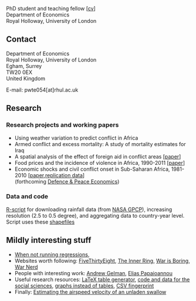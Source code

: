 PhD student and teaching fellow [[cv](https://www.dropbox.com/s/g9393px23pe5ius/SvW_CV.pdf)]<br>
Department of Economics<br>
Royal Holloway, University of London 

## Contact
Department of Economics<br>
Royal Holloway, University of London<br>
Egham, Surrey<br>
TW20 0EX<br>
United Kingdom<br>

E-mail: pwte054[at]rhul.ac.uk

## Research

### Research projects and working papers

* Using weather variation to predict conflict in Africa
* Armed conflict and excess mortality:  A study of mortality estimates for Iraq
* A spatial analysis of the effect of foreign aid in conflict areas [[paper](http://ssrn.com/abstract=2450867)]
* Food prices and the incidence of violence in Africa, 1990-2011 [[paper](http://ssrn.com/abstract=2418973)]
* Economic shocks and civil conflict onset in Sub-Saharan Africa, 1981-2010 [[paper](http://ssrn.com/abstract=2418953),[replication data](http://commoneconomist.github.io/Shocks-and-Onset/)] <br>
(forthcoming [Defence & Peace Economics](http://www.tandfonline.com/doi/full/10.1080/10242694.2014.887489))

### Data and code

[R-script](https://github.com/CommonEconomist/Africa-precipitation/blob/master/precipitation.R) for downloading rainfall data (from [NASA GPCP](ftp://rsd.gsfc.nasa.gov/pub/912/bolvin/GPCP_ASCII/)), increasing resolution (2.5 to 0.5 degree), and aggregating data to country-year level. Script uses these [shapefiles](http://thematicmapping.org/downloads/world_borders.php)

## Mildly interesting stuff

* [When not running regressions](http://veloviewer.com/athlete/2135375/), 
* Websites worth following: [FiveThirtyEight](http://fivethirtyeight.com/), [The Inner Ring](http://inrng.com/), [War is Boring](https://medium.com/war-is-boring/), [War Nerd](http://pando.com/author/garybrecher/)
* People with interesting work: [Andrew Gelman](http://andrewgelman.com/), [Elias Papaioannou](https://sites.google.com/site/papaioannouelias/)
* Useful research resources: [LaTeX table generator](http://truben.no/latex/table/), [code and data for the social sciences](http://faculty.chicagobooth.edu/jesse.shapiro/research/CodeAndData.pdf), [graphs instead of tables](http://tables2graphs.com/doku.php), [CSV fingerprint](http://setosa.io/csv-fingerprint/)
* Finally: [Estimating the airspeed velocity of an unladen swallow](http://style.org/unladenswallow/?none)
